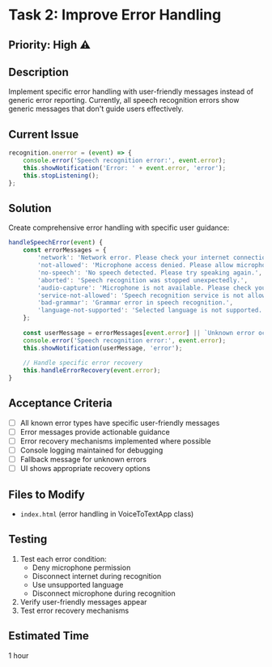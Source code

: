 # Task 2: Improve Error Handling

## Priority: High ⚠️

## Description
Implement specific error handling with user-friendly messages instead of generic error reporting. Currently, all speech recognition errors show generic messages that don't guide users effectively.

## Current Issue
```javascript
recognition.onerror = (event) => {
    console.error('Speech recognition error:', event.error);
    this.showNotification('Error: ' + event.error, 'error');
    this.stopListening();
};
```

## Solution
Create comprehensive error handling with specific user guidance:

```javascript
handleSpeechError(event) {
    const errorMessages = {
        'network': 'Network error. Please check your internet connection and try again.',
        'not-allowed': 'Microphone access denied. Please allow microphone access in your browser settings.',
        'no-speech': 'No speech detected. Please try speaking again.',
        'aborted': 'Speech recognition was stopped unexpectedly.',
        'audio-capture': 'Microphone is not available. Please check your microphone connection.',
        'service-not-allowed': 'Speech recognition service is not allowed by your browser.',
        'bad-grammar': 'Grammar error in speech recognition.',
        'language-not-supported': 'Selected language is not supported.'
    };
    
    const userMessage = errorMessages[event.error] || `Unknown error occurred: ${event.error}`;
    console.error('Speech recognition error:', event.error);
    this.showNotification(userMessage, 'error');
    
    // Handle specific error recovery
    this.handleErrorRecovery(event.error);
}
```

## Acceptance Criteria
- [ ] All known error types have specific user-friendly messages
- [ ] Error messages provide actionable guidance
- [ ] Error recovery mechanisms implemented where possible
- [ ] Console logging maintained for debugging
- [ ] Fallback message for unknown errors
- [ ] UI shows appropriate recovery options

## Files to Modify
- `index.html` (error handling in VoiceToTextApp class)

## Testing
1. Test each error condition:
   - Deny microphone permission
   - Disconnect internet during recognition
   - Use unsupported language
   - Disconnect microphone during recognition
2. Verify user-friendly messages appear
3. Test error recovery mechanisms

## Estimated Time
1 hour